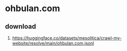 # ohbulan.com

## download

1. https://huggingface.co/datasets/mesolitica/crawl-my-website/resolve/main/ohbulan.com.jsonl